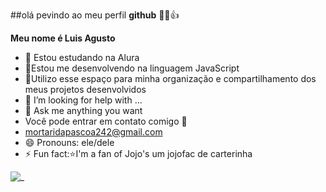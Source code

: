 ##olá pevindo ao meu perfil **github** 🙅‍♂️👍


**Meu nome é Luis Agusto** 
- 🔭 Estou estudando na Alura
- 🌱Estou me desenvolvendo na linguagem JavaScript
- 👯Utilizo esse espaço para minha organização e compartilhamento dos meus projetos desenvolvidos
- 🤔 I’m looking for help with ...
- 💬 Ask me anything you want
- Você pode entrar em contato comigo 📧
- mortaridapascoa242@gmail.com
- 😄 Pronouns: ele/dele
- ⚡ Fun fact:⭐I'm a fan of Jojo's um jojofac de carterinha

![_](https://media1.tenor.com/m/Dii_EyDmKoQAAAAd/dio-jojo.gif)
